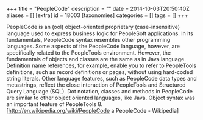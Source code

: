 +++
title = "PeopleCode"
description = ""
date = 2014-10-03T20:50:40Z
aliases = []
[extra]
id = 18003
[taxonomies]
categories = []
tags = []
+++

PeopleCode is an (ool) object-oriented proprietary (case-insensitive) language used to express business logic for PeopleSoft applications. In its fundamentals, PeopleCode syntax resembles other programming languages. Some aspects of the PeopleCode language, however, are specifically related to the PeopleTools environment. However, the fundamentals of objects and classes are the same as in Java language. Definition name references, for example, enable you to refer to PeopleTools definitions, such as record definitions or pages, without using hard-coded string literals. Other language features, such as PeopleCode data types and metastrings, reflect the close interaction of PeopleTools and Structured Query Language (SQL). Dot notation, classes and methods in PeopleCode are similar to other object oriented languages, like Java. Object syntax was an important feature of PeopleTools 8.[http://en.wikipedia.org/wiki/PeopleCode a PeopleCode - Wikipedia]
